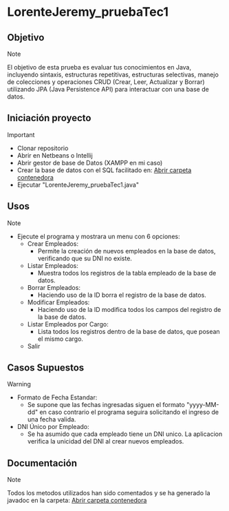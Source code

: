 # LorenteJeremy_pruebaTec1

 ## Objetivo
> [!NOTE]
> El objetivo de esta prueba es evaluar tus conocimientos en Java, incluyendo sintaxis, estructuras repetitivas, estructuras selectivas, manejo de colecciones y operaciones CRUD (Crear, Leer, Actualizar y Borrar) utilizando JPA (Java Persistence API) para interactuar con una base de datos.

## Iniciación proyecto
> [!IMPORTANT]
> - Clonar repositorio
> - Abrir en Netbeans o Intellij
> - Abrir gestor de base de Datos (XAMPP en mi caso)
> - Crear la base de datos con el SQL facilitado en: [Abrir carpeta contenedora](https://github.com/jeremy-lorente/LorenteJeremy_pruebatec1/tree/main/src/main/java/sql)
> - Ejecutar "LorenteJeremy_pruebaTec1.java"

## Usos
> [!NOTE]
> - Ejecute el programa y mostrara un menu con 6 opciones:
>	- Crear Empleados:
>		- Permite la creación de nuevos empleados en la base de datos, verificando que su DNI no existe.
>	- Listar Empleados:
>		- Muestra todos los registros de la tabla empleado de la base de datos.
>	- Borrar Empleados:
>		- Haciendo uso de la ID borra el registro de la base de datos.
>	- Modificar Empleados:
>		- Haciendo uso de la ID modifica todos los campos del registro de la base de datos.
>	- Listar Empleados por Cargo:
>		- Lista todos los registros dentro de la base de datos, que posean el mismo cargo.
>	- Salir 

## Casos Supuestos
> [!WARNING]
> - Formato de Fecha Estandar:
>   - Se supone que las fechas ingresadas siguen el formato "yyyy-MM-dd" en caso contrario el programa seguira solicitando el ingreso de una fecha valida.
> - DNI Único por Empleado:
>   - Se ha asumido que cada empleado tiene un DNI unico. La aplicacion verifica la unicidad del DNI al crear nuevos empleados.  
	
## Documentación 
> [!NOTE]
> Todos los metodos utilizados han sido comentados y se ha generado la javadoc en la carpeta: 
> [Abrir carpeta contenedora](https://github.com/jeremy-lorente/LorenteJeremy_pruebatec1/blob/main/target/site/apidocs/)


